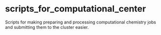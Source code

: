 # scripts_for_computational_center

Scripts for making preparing and processing computational chemistry jobs and submitting them to the cluster easier. 
